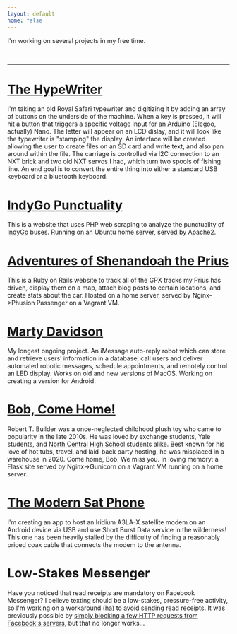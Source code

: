 ```yaml
---
layout: default
home: false
---
```

<!--add extra play stylesheet specific to this page-->
<head>
    <link rel="stylesheet" href="{{ '/assets/css/play.css' | prepend: site.baseurl }}">
</head>

<p class="w-8/12 pb-2 font-mono">
    I'm working on several projects in my free time.
</p>
<br>
<hr>
<!--hypewriter section-->
<div class="project">
<h1 class="text-5xl">
    <a id="hypewriter" href="https://github.com/serviceberry3/hypewriter">The HypeWriter</a>
</h1>
<p class="project-content">I'm taking an old Royal Safari typewriter and digitizing it by adding an array of buttons on the underside of the machine.
    When a key is pressed, it will hit a button that triggers a specific voltage input for an Arduino (Elegoo, actually) Nano. 
    The letter will appear on an LCD dislay, and it will look like the typewriter is "stamping" the display. An interface will 
    be created allowing the user to create files on an SD card and write text, and also pan around within the file. The carriage
    is controlled via I2C connection to an NXT brick and two old NXT servos I had, which turn two spools of fishing line.
    An end goal is to convert the entire thing into either a standard USB keyboard or a bluetooth keyboard.</p>
</div>
<div class="project">
<h1 class="text-5xl">
    <a id="indygo" href="https://github.com/serviceberry3/indygo_punctuality">IndyGo Punctuality</a>
</h1>
<p class="project-content">This is a website that uses PHP web scraping to analyze the punctuality of <a href="https://www.indygo.net">
    IndyGo</a> buses. Running on an Ubuntu home server, served by Apache2.</p>
</div>
<div class="project">
<h1 class="text-5xl">
    <a id="shen" href="https://github.com/serviceberry3/shenandoahthepri.us">Adventures of Shenandoah the Prius</a>
</h1>
<p class="project-content">This is a Ruby on Rails website to track all of the GPX tracks my Prius has driven, display them on a map, attach blog 
    posts to certain locations, and create stats about the car. Hosted on a home server, served by Nginx->Phusion Passenger 
    on a Vagrant VM.</p>
</div>
<div class="project">
<h1 class="text-5xl">
    <a id="marty" href="https://github.com/serviceberry3/marty-davidson">Marty Davidson</a>
</h1>
<p class="project-content">My longest ongoing project. An iMessage auto-reply robot which can store and retrieve users’ information in a database, 
    call users and deliver automated robotic messages, schedule appointments, and remotely control an LED display. Works on old and new
    versions of MacOS. Working on creating a version for Android.</a>
</p>
</div>
<div class="project">
<h1 class="text-5xl">
    <a id="bob" href="https://github.com/serviceberry3/bob_come_home">Bob, Come Home!</a>
</h1>
<p class="project-content">Robert T. Builder was a once-neglected childhood plush toy who came to popularity in the late 2010s. He was 
    loved by exchange students, Yale students, and <a href="https://www.nchs.cc">North Central High 
    School</a> students alike. Best known for his love 
    of hot tubs, travel, and laid-back party hosting, he was misplaced in a warehouse in 2020. Come home, Bob. We miss you.
    In loving memory: a Flask site served by Nginx->Gunicorn on a Vagrant VM running on a home server.</p>
</div>
<div class="project">
<h1 class="text-5xl">
    <a id="satphone" href="https://github.com/serviceberry3/iridium_android_sbd">The Modern Sat Phone</a>
</h1>
<p class="project-content">I'm creating an app to host an Iridium A3LA-X satellite modem on an Android device via USB and use Short Burst Data service in 
    the wilderness! This one has been heavily stalled by the difficulty of finding a reasonably priced coax cable that 
    connects the modem to the antenna.</p>
</div>
<div class="project">
<h1 class="text-5xl">
    Low-Stakes Messenger
</h1>
<p class="project-content">Have you noticed that read receipts are mandatory on Facebook Messenger? I believe texting should be a low-stakes, pressure-free activity, so I'm working
    on a workaround (ha) to avoid sending read receipts. It was previously possible by <a href="https://github.com/raphaelrk/messenger-lowkey">simply blocking 
    a few HTTP requests from Facebook's servers</a>, but that no longer works...
</p>
</div>

<script src="{{ '/assets/js/play.js' | prepend: site.baseurl }}"></script>

